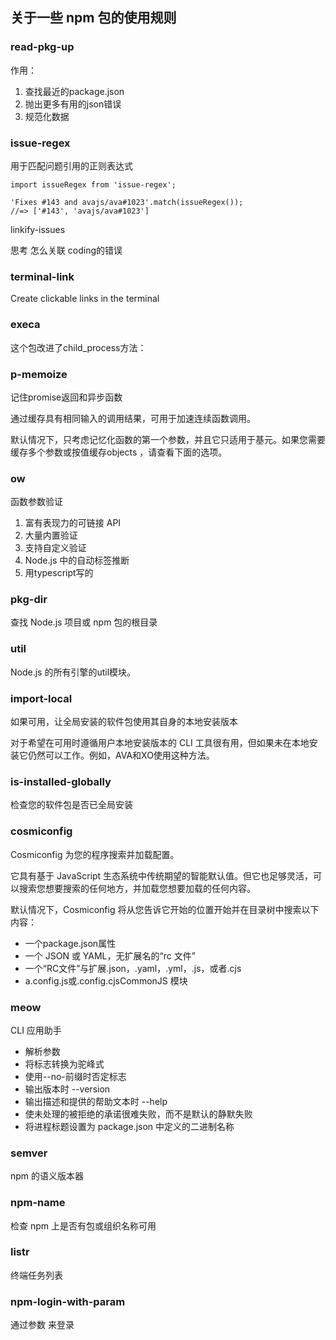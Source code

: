 ## 关于一些 npm 包的使用规则

### read-pkg-up

作用：
  1. 查找最近的package.json
  2. 抛出更多有用的json错误
  3. 规范化数据

### issue-regex

用于匹配问题引用的正则表达式

```
import issueRegex from 'issue-regex';

'Fixes #143 and avajs/ava#1023'.match(issueRegex());
//=> ['#143', 'avajs/ava#1023']

```

linkify-issues

思考 怎么关联 coding的错误

### terminal-link

Create clickable links in the terminal

### execa

这个包改进了child_process方法：

### p-memoize

记住promise返回和异步函数

通过缓存具有相同输入的调用结果，可用于加速连续函数调用。

默认情况下，只考虑记忆化函数的第一个参数，并且它只适用于基元。如果您需要缓存多个参数或按值缓存objects ，请查看下面的选项。

### ow

函数参数验证

1. 富有表现力的可链接 API
2. 大量内置验证
3. 支持自定义验证
4. Node.js 中的自动标签推断
5. 用typescript写的

### pkg-dir

查找 Node.js 项目或 npm 包的根目录


### util

Node.js 的所有引擎的util模块。

### import-local

如果可用，让全局安装的软件包使用其自身的本地安装版本

对于希望在可用时遵循用户本地安装版本的 CLI 工具很有用，但如果未在本地安装它仍然可以工作。例如，AVA和XO使用这种方法。

### is-installed-globally

检查您的软件包是否已全局安装

### cosmiconfig

Cosmiconfig 为您的程序搜索并加载配置。

它具有基于 JavaScript 生态系统中传统期望的智能默认值。但它也足够灵活，可以搜索您想要搜索的任何地方，并加载您想要加载的任何内容。

默认情况下，Cosmiconfig 将从您告诉它开始的位置开始并在目录树中搜索以下内容：

* 一个package.json属性
* 一个 JSON 或 YAML，无扩展名的“rc 文件”
* 一个“RC文件”与扩展.json，.yaml，.yml，.js，或者.cjs
* a.config.js或.config.cjsCommonJS 模块

### meow

CLI 应用助手

* 解析参数
* 将标志转换为驼峰式
* 使用--no-前缀时否定标志
* 输出版本时 --version
* 输出描述和提供的帮助文本时 --help
* 使未处理的被拒绝的承诺很难失败，而不是默认的静默失败
* 将进程标题设置为 package.json 中定义的二进制名称

### semver
npm 的语义版本器

### npm-name
检查 npm 上是否有包或组织名称可用

### listr

终端任务列表

### npm-login-with-param
通过参数 来登录